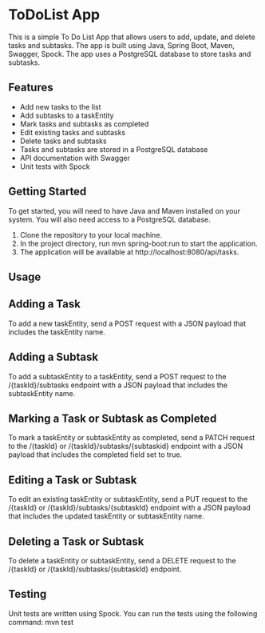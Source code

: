# ToDoList App

This is a simple To Do List App that allows users to add, update, and delete tasks and subtasks. 
The app is built using Java, Spring Boot, Maven, Swagger, Spock. 
The app uses a PostgreSQL database to store tasks and subtasks.

Features
-------------------------
* Add new tasks to the list
* Add subtasks to a taskEntity
* Mark tasks and subtasks as completed
* Edit existing tasks and subtasks
* Delete tasks and subtasks
* Tasks and subtasks are stored in a PostgreSQL database
* API documentation with Swagger
* Unit tests with Spock

Getting Started
-------------------------
To get started, you will need to have Java and Maven installed on your system. 
You will also need access to a PostgreSQL database.

1. Clone the repository to your local machine.
2. In the project directory, run mvn spring-boot:run to start the application.
3. The application will be available at http://localhost:8080/api/tasks.

Usage
-------------------------
Adding a Task
-------------------------
To add a new taskEntity, send a POST request with a JSON payload that includes the taskEntity name.

Adding a Subtask
-------------------------
To add a subtaskEntity to a taskEntity, send a POST request to the /{taskId}/subtasks endpoint with a JSON payload that includes the subtaskEntity name. 

Marking a Task or Subtask as Completed
-------------------------
To mark a taskEntity or subtaskEntity as completed, send a PATCH request to the /{taskId} or /{taskId}/subtasks/{subtaskid} endpoint with a JSON payload that includes the completed field set to true. 

Editing a Task or Subtask
-------------------------
To edit an existing taskEntity or subtaskEntity, send a PUT request to the /{taskId} or /{taskId}/subtasks/{subtaskId} endpoint with a JSON payload that includes the updated taskEntity or subtaskEntity name. 

Deleting a Task or Subtask
-------------------------
To delete a taskEntity or subtaskEntity, send a DELETE request to the /{taskId} or /{taskId}/subtasks/{subtaskId} endpoint.

Testing
-------------------------
Unit tests are written using Spock. You can run the tests using the following command: mvn test


